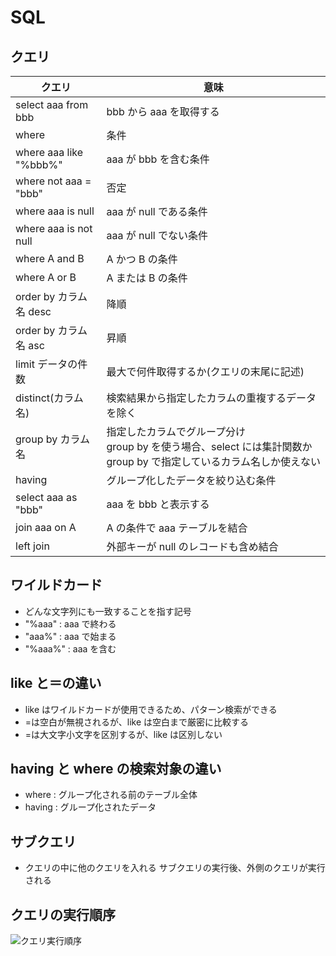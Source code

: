 # SQL

## クエリ

| クエリ                 | 意味                                                                                                                   |
| ---------------------- | ---------------------------------------------------------------------------------------------------------------------- |
| select aaa from bbb    | bbb から aaa を取得する                                                                                                |
| where                  | 条件                                                                                                                   |
| where aaa like "%bbb%" | aaa が bbb を含む条件                                                                                                  |
| where not aaa = "bbb"  | 否定                                                                                                                   |
| where aaa is null      | aaa が null である条件                                                                                                 |
| where aaa is not null  | aaa が null でない条件                                                                                                 |
| where A and B          | A かつ B の条件                                                                                                        |
| where A or B           | A または B の条件                                                                                                      |
| order by カラム名 desc | 降順                                                                                                                   |
| order by カラム名 asc  | 昇順                                                                                                                   |
| limit データの件数     | 最大で何件取得するか(クエリの末尾に記述)                                                                               |
| distinct(カラム名)     | 検索結果から指定したカラムの重複するデータを除く                                                                       |
| group by カラム名      | 指定したカラムでグループ分け<br>group by を使う場合、select には集計関数か group by で指定しているカラム名しか使えない |
| having                 | グループ化したデータを絞り込む条件                                                                                     |
| select aaa as "bbb"    | aaa を bbb と表示する                                                                                                  |
| join aaa on A          | A の条件で aaa テーブルを結合                                                                                          |
| left join              | 外部キーが null のレコードも含め結合                                                                                   |

## ワイルドカード

- どんな文字列にも一致することを指す記号
- "%aaa" : aaa で終わる
- "aaa%" : aaa で始まる
- "%aaa%" : aaa を含む

## like と＝の違い

- like はワイルドカードが使用できるため、パターン検索ができる
- =は空白が無視されるが、like は空白まで厳密に比較する
- =は大文字小文字を区別するが、like は区別しない

## having と where の検索対象の違い

- where : グループ化される前のテーブル全体
- having : グループ化されたデータ

## サブクエリ

- クエリの中に他のクエリを入れる
  サブクエリの実行後、外側のクエリが実行される

## クエリの実行順序

![クエリ実行順序](/image/SQL実行順序.png)
